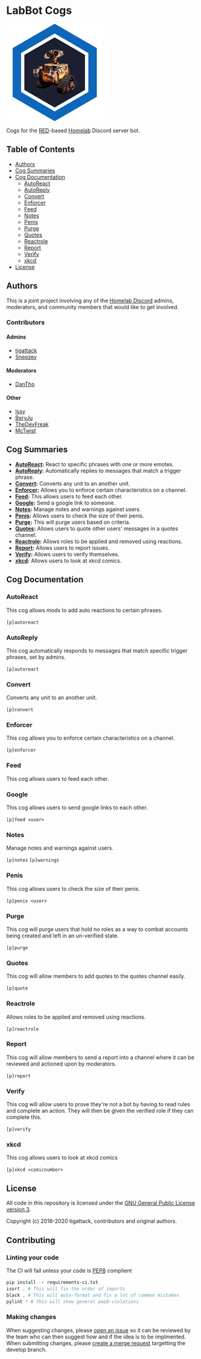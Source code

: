 # LabBot Cogs

<img src=LabBot.png width="256" height="256">

Cogs for the [RED](https://github.com/Cog-Creators/Red-DiscordBot/)-based [Homelab](https://reddit.com/r/Homelab) Discord server bot.

## Table of Contents

- [Authors](#authors)
- [Cog Summaries](#cog-summaries)
- [Cog Documentation](#cog-documentation)
  - [AutoReact](#autoreact)
  - [AutoReply](#autoreply)
  - [Convert](#convert)
  - [Enforcer](#autoreply)
  - [Feed](#feed)
  - [Notes](#notes)
  - [Penis](#penis)
  - [Purge](#purge)
  - [Quotes](#quotes)
  - [Reactrole](#reactrole)
  - [Report](#report)
  - [Verify](#verify)
  - [xkcd](#xkcd)
- [License](#license)

## Authors

This is a joint project involving any of the [Homelab Discord](https://discord.gg/homelab) admins, moderators, and community members that would like to get involved.

### Contributors

#### Admins

* [tigattack](https://github.com/tigattack)
* [Sneezey](https://github.com/kdavis)

#### Moderators

* [DanTho](https://github.com/dannyt66)

#### Other

* [Issy](https://github.issy.dev)
* [BeryJu](https://github.com/BeryJu)
* [TheDevFreak](https://github.com/TheDevFreak)
* [McTwist](https://github.com/McTwist)

## Cog Summaries

- **[AutoReact](#autoreact):** React to specific phrases with one or more emotes.
- **[AutoReply](#autoreply):** Automatically replies to messages that match a trigger phrase.
- **[Convert](#convert):** Converts any unit to an another unit.
- **[Enforcer](#enforcer):** Allows you to enforce certain characteristics on a channel.
- **[Feed](#feed):** This allows users to feed each other.
- **[Google](#google):** Send a google link to someone.
- **[Notes](#notes):** Manage notes and warnings against users.
- **[Penis](#penis):** Allows users to check the size of their penis.
- **[Purge](#purge):** This will purge users based on criteria.
- **[Quotes](#quotes):** Allows users to quote other users' messages in a quotes channel.
- **[Reactrole](#reactrole):** Allows roles to be applied and removed using reactions.
- **[Report](#report):** Allows users to report issues.
- **[Verify](#verify):** Allows users to verify themselves.
- **[xkcd](#xkcd):** Allows users to look at xkcd comics.

## Cog Documentation

### AutoReact

This cog allows mods to add auto reactions to certain phrases.

`[p]autoreact`

### AutoReply

This cog automatically responds to messages that match specific trigger phrases, set by admins.

`[p]autoreact`

### Convert

Converts any unit to an another unit.

`[p]convert`

### Enforcer

This cog allows you to enforce certain characteristics on a channel.

`[p]enforcer`

### Feed

This cog allows users to feed each other.

### Google
This cog allows users to send google links to each other.

`[p]feed <user>`

### Notes

Manage notes and warnings against users.

`[p]notes`
`[p]warnings`

### Penis

This cog allows users to check the size of their penis.

`[p]penis <user>`

### Purge

This cog will purge users that hold no roles as a way to combat accounts being created and left in an un-verified state.

`[p]purge`

### Quotes

This cog will allow members to add quotes to the quotes channel easily.

`[p]quote`

### Reactrole

Allows roles to be applied and removed using reactions.

`[p]reactrole`

### Report

This cog will allow members to send a report into a channel where it can be reviewed and actioned upon by moderators.

`[p]report`

### Verify

This cog will allow users to prove they're not a bot by having to read rules and complete an action. They will then be given the verified role if they can complete this.

`[p]verify`

### xkcd

This cog allows users to look at xkcd comics

`[p]xkcd <comicnumber>`

## License

All code in this repository is licensed under the [GNU General Public License version 3](https://github.com/tigattack/LabBot/blob/master/LICENSE).

Copyright (c) 2018-2020 tigattack, contributors and original authors.

## Contributing

### Linting your code

The CI will fail unless your code is [PEP8](https://www.python.org/dev/peps/pep-0008/) complient

```bash
pip install -r requirements-ci.txt
isort . # This will fix the order of imports
black . # This will auto-format and fix a lot of common mistakes
pylint * # This will show general pep8-violations
```

### Making changes

When suggesting changes, please [open an issue](https://gitlab.com/homelab-mods/LabBot/-/issues/new?issue%5Bassignee_id%5D=&issue%5Bmilestone_id%5D=) so it can be reviewed by the team who can then suggest how and if the idea is to be implmented.
When submitting changes, please [create a merge request](https://gitlab.com/homelab-mods/LabBot/-/merge_requests/new) targetting the develop branch.
